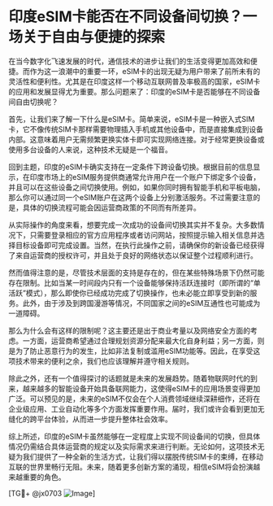 # 印度eSIM卡能否在不同设备间切换？一场关于自由与便捷的探索

在当今数字化飞速发展的时代，通信技术的进步让我们的生活变得更加高效和便捷。而作为这一浪潮中的重要一环，eSIM卡的出现无疑为用户带来了前所未有的灵活性和便利性。尤其是在印度这样一个移动互联网普及率极高的国家，eSIM卡的应用和发展显得尤为重要。那么问题来了：印度的eSIM卡是否能够在不同设备间自由切换呢？

首先，让我们来了解一下什么是eSIM卡。简单来说，eSIM卡是一种嵌入式SIM卡，它不像传统SIM卡那样需要物理插入手机或其他设备中，而是直接集成到设备内部。这意味着用户无需频繁更换实体卡即可实现网络连接。对于经常更换设备或使用多台设备的人来说，这种技术无疑是一个福音。

回到主题，印度的eSIM卡确实支持在一定条件下跨设备切换。根据目前的信息显示，在印度市场上的eSIM服务提供商通常允许用户在一个账户下绑定多个设备，并且可以在这些设备之间切换使用。例如，如果你同时拥有智能手机和平板电脑，那么你可以通过同一个eSIM账户在这两个设备上分别激活服务。不过需要注意的是，具体的切换流程可能会因运营商政策的不同而有所差异。

从实际操作的角度来看，想要完成一次成功的设备间切换其实并不复杂。大多数情况下，只需要登录相应的官方应用程序或者访问网站，按照提示输入相关信息并选择目标设备即可完成设置。当然，在执行此操作之前，请确保你的新设备已经获得了来自运营商的授权许可，并且处于良好的网络状态以保证整个过程顺利进行。

然而值得注意的是，尽管技术层面的支持是存在的，但在某些特殊场景下仍然可能存在限制。比如当某一时间段内只有一个设备能够保持活跃连接时（即所谓的“单活跃”模式），那么即使你已经成功完成了切换操作，也未必能立即享受到新的服务。此外，由于涉及到跨国漫游等情况，不同国家之间的eSIM互通性也可能成为一道障碍。

那么为什么会有这样的限制呢？这主要还是出于商业考量以及网络安全方面的考虑。一方面，运营商希望通过合理规划资源分配来最大化自身利益；另一方面，则是为了防止恶意行为的发生，比如非法复制或滥用eSIM功能等。因此，在享受这项技术带来的便利之余，我们也应该理解并遵守相关规则。

除此之外，还有一个值得探讨的话题就是未来的发展趋势。随着物联网时代的到来，越来越多的智能设备开始具备联网能力，这使得eSIM卡的应用场景变得更加广泛。可以预见的是，未来的eSIM不仅会在个人消费领域继续深耕细作，还将在企业级应用、工业自动化等多个方面发挥重要作用。届时，我们或许会看到更加无缝化的跨平台体验，从而进一步提升整体社会效率。

综上所述，印度的eSIM卡虽然能够在一定程度上实现不同设备间的切换，但具体情况仍需结合具体运营商的规定以及实际需求来进行判断。无论如何，这项技术无疑为我们提供了一种全新的生活方式，让我们得以摆脱传统SIM卡的束缚，在移动互联的世界里畅行无阻。未来，随着更多创新方案的涌现，相信eSIM将会扮演越来越重要的角色。

[TG💪+ @jx0703 ![Image](https://github.com/user-attachments/assets/dbca1d08-cadb-493c-b0ec-ad6f7a83f270)]